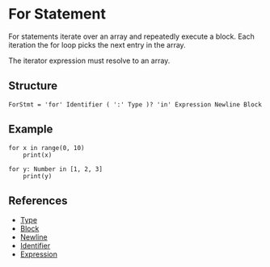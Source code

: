 # For Statement

For statements iterate over an array and repeatedly execute a block. Each iteration the for loop picks the next entry in the array.

The iterator expression must resolve to an array.

## Structure

```grammar
ForStmt = 'for' Identifier ( ':' Type )? 'in' Expression Newline Block
```

## Example

```syntek
for x in range(0, 10)
	print(x)

for y: Number in [1, 2, 3]
	print(y)
```

## References

- [Type](/spec/grammar/syntactic/#type)
- [Block](/spec/grammar/syntactic/#block)
- [Newline](/spec/grammar/lexical.html#newline)
- [Identifier](/spec/grammar/lexical.html#identifiers)
- [Expression](/spec/grammar/syntactic/expressions/)
